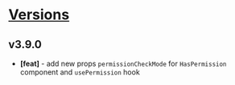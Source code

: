 # [Versions](https://github.com/Tracktor/design-system/releases)

## v3.9.0
- **[feat]** - add new props `permissionCheckMode` for `HasPermission` component and `usePermission` hook
